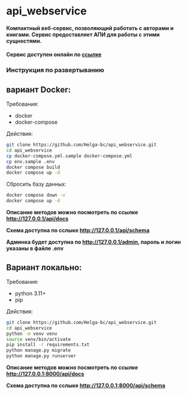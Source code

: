 # api_webservice

#### Компактный веб-сервис, позволяющий работать с авторами и книгами. Сервис предоставляет АПИ для работы с этими сущностями.

#### Сервис доступен онлайн по [ссылке](http://blashko-serviceapi.westeurope.cloudapp.azure.com/api/docs)


### Инструкция по рaзвертыванию

## вариант Docker:
Требования:
- docker
- docker-compose

Действия:
```bash
git clone https://github.com/Helga-bc/api_webservice.git
cd api_webservice
cp docker-compose.yml.sample docker-compose.yml
cp env.sample .env
docker compose build
docker compose up -d
```
Сбросить базу данных:
```bash
docker compose down -v
docker compose up -d
```

   
__Описание методов можно посмотреть по ссылке http://127.0.0.1/api/docs__

__Схема доступна по сслыке http://127.0.0.1/api/schema__

__Админка будет доступна по http://127.0.0.1/admin, пароль и логин указаны в файле .env__

  

## Вариант локально:
Требования:
- python 3.11+
- pip

Действия:
```bash
git clone https://github.com/Helga-bc/api_webservice.git
cd api_webservice
python -m venv venv
source venv/bin/activate
pip install -r requirements.txt
python manage.py migrate
python manage.py runserver
```


__Описание методов можно посмотреть по ссылке http://127.0.0.1:8000/api/docs__

__Схема доступна по сслыке http://127.0.0.1:8000/api/schema__
















